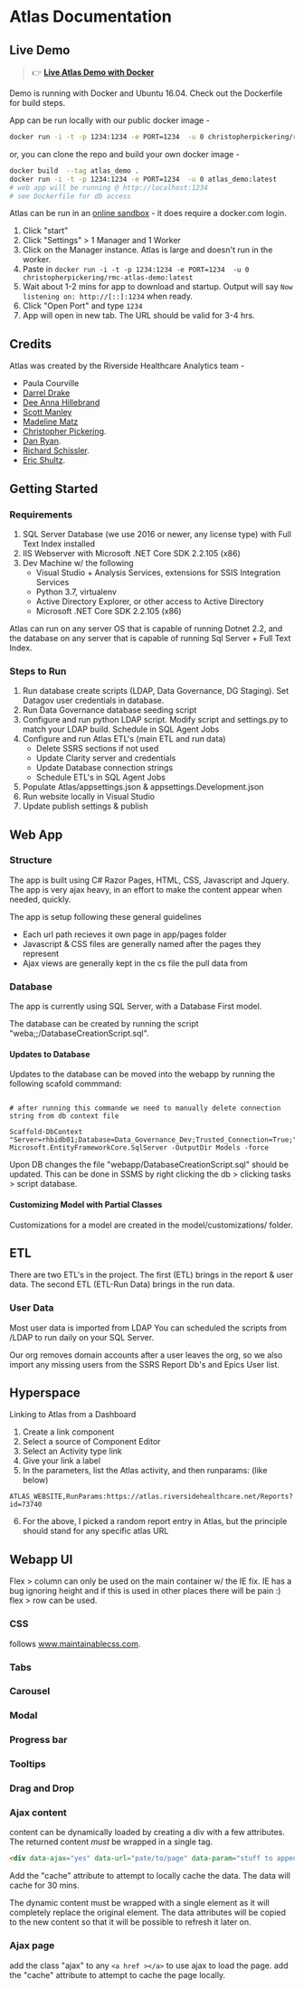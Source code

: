 <!---
	Atlas of Information Management business intelligence library and documentation database.
  Copyright (C) 2020  Riverside Healthcare, Kankakee, IL

  This program is free software: you can redistribute it and/or modify
  it under the terms of the GNU General Public License as published by
  the Free Software Foundation, either version 3 of the License, or
  (at your option) any later version.

  This program is distributed in the hope that it will be useful,
  but WITHOUT ANY WARRANTY; without even the implied warranty of
  MERCHANTABILITY or FITNESS FOR A PARTICULAR PURPOSE.  See the
  GNU General Public License for more details.

  You should have received a copy of the GNU General Public License
  along with this program.  If not, see <https://www.gnu.org/licenses/>.
-->

# Atlas Documentation

## Live Demo
> :point_right: **[Live Atlas Demo with Docker](https://hub.docker.com/r/christopherpickering/rmc-atlas-demo)**

Demo is running with Docker and Ubuntu 16.04. Check out the Dockerfile for build steps.

App can be run locally with our public docker image -
```sh
docker run -i -t -p 1234:1234 -e PORT=1234  -u 0 christopherpickering/rmc-atlas-demo:latest
```
or, you can clone the repo and build your own docker image -
```sh
docker build  --tag atlas_demo .
docker run -i -t -p 1234:1234 -e PORT=1234  -u 0 atlas_demo:latest
# web app will be running @ http://localhost:1234
# see Dockerfile for db access
```

Atlas can be run in an [online sandbox](https://labs.play-with-docker.com/) - it does require a docker.com login.

1. Click "start"
2. Click "Settings" > 1 Manager and 1 Worker
3. Click on the Manager instance. Atlas is large and doesn't run in the worker.
4. Paste in ```docker run -i -t -p 1234:1234 -e PORT=1234  -u 0 christopherpickering/rmc-atlas-demo:latest```
5. Wait about 1-2 mins for app to download and startup. Output will say ```Now listening on: http://[::]:1234``` when ready.
6. Click "Open Port" and type ```1234```
7. App will open in new tab. The URL should be valid for 3-4 hrs.

## Credits

Atlas was created by the Riverside Healthcare Analytics team -

* Paula Courville
* [Darrel Drake](https://www.linkedin.com/in/darrel-drake-57562529)
* [Dee Anna Hillebrand](https://github.com/DHillebrand2016)
* [Scott Manley](https://github.com/Scott-Manley)
* [Madeline Matz](mailto:mmatz@RHC.net)
* [Christopher Pickering](https://github.com/christopherpickering).
* [Dan Ryan](https://github.com/danryan1011).
* [Richard Schissler](https://github.com/schiss152).
* [Eric Shultz](https://github.com/eshultz).

## Getting Started

### Requirements
1. SQL Server Database (we use 2016 or newer, any license type) with Full Text Index installed
2. IIS Webserver with Microsoft .NET Core SDK 2.2.105 (x86)
3. Dev Machine w/ the following
    * Visual Studio + Analysis Services, extensions for SSIS Integration Services
    * Python 3.7, virtualenv
    * Active Directory Explorer, or other access to Active Directory
    * Microsoft .NET Core SDK 2.2.105 (x86)

Atlas can run on any server OS that is capable of running Dotnet 2.2, and the database on any server that is capable of running Sql Server + Full Text Index.

### Steps to Run
1. Run database create scripts (LDAP, Data Governance, DG Staging). Set Datagov user credentials in database.
2. Run Data Governance database seeding script
2. Configure and run python LDAP script. Modify script and settings.py to match your LDAP build. Schedule in SQL Agent Jobs
3. Configure and run Atlas ETL's (main ETL and run data)
    * Delete SSRS sections if not used
    * Update Clarity server and credentials
    * Update Database connection strings
    * Schedule ETL's in SQL Agent Jobs
4. Populate Atlas/appsettings.json & appsettings.Development.json
5. Run website locally in Visual Studio
6. Update publish settings & publish

## Web App

### Structure

The app is built using C# Razor Pages, HTML, CSS, Javascript and Jquery. The app is very ajax heavy, in an effort to make the content appear when needed, quickly.

The app is setup following these general guidelines

* Each url path recieves it own page in app/pages folder
* Javascript & CSS files are generally named after the pages they represent
* Ajax views are generally kept in the cs file the pull data from

### Database

The app is currently using SQL Server, with a Database First model.

The database can be created by running the script "weba;;/DatabaseCreationScript.sql".

#### Updates to Database

Updates to the database can be moved into the webapp by running the following scafold commmand:

```

# after running this commande we need to manually delete connection string from db context file

Scaffold-DbContext "Server=rhbidb01;Database=Data_Governance_Dev;Trusted_Connection=True;" Microsoft.EntityFrameworkCore.SqlServer -OutputDir Models -force

```

Upon DB changes the file "webapp/DatabaseCreationScript.sql" should be updated. This can be done in SSMS by right clicking the db > clicking tasks > script database.


#### Customizing Model with Partial Classes
Customizations for a model are created in the model/customizations/ folder.

## ETL

There are two ETL's in the project. The first (ETL) brings in the report & user data. The second ETL (ETL-Run Data) brings in the run data.

### User Data
Most user data is imported from LDAP You can scheduled the scripts from /LDAP to run daily on your SQL Server.

Our org removes domain accounts after a user leaves the org, so we also import any missing users from the SSRS Report Db's and Epics User list.


## Hyperspace

Linking to Atlas from a Dashboard
1. Create a link component
2. Select a source of Component Editor
3. Select an Activity type link
4. Give your link a label
5. In the parameters, list the Atlas activity, and then runparams:<URL of the content> (like below)
```
ATLAS_WEBSITE,RunParams:https://atlas.riversidehealthcare.net/Reports?id=73740
```
6. For the above, I picked a random report entry in Atlas, but the principle should stand for any specific atlas URL


## Webapp UI

Flex > column can only be used on the main container w/ the IE fix. IE has a bug ignoring height and if this is used in other places there will be pain :) flex > row can be used.

### CSS
follows www.maintainablecss.com.

### Tabs
### Carousel
### Modal
### Progress bar
### Tooltips
### Drag and Drop


### Ajax content

content can be dynamically loaded by creating a div with a few attributes. The returned content *must* be wrapped in a single tag.
```html
<div data-ajax="yes" data-url="pate/to/page" data-param="stuff to append to url" data-loadtag="optional tag to load from response"></div>
```
Add the "cache" attribute to attempt to locally cache the data. The data will cache for 30 mins.

The dynamic content must be wrapped with a single element as it will completely replace the original element. The data attributes will be copied to the new content so that it will be possible to refresh it later on.

### Ajax page

add the class "ajax" to any `<a href ></a>` to use ajax to load the page. add the "cache" attribute to attempt to cache the page locally.
